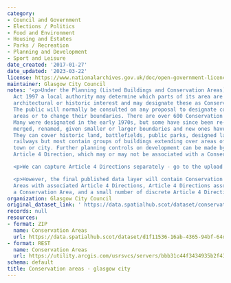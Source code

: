 ```yaml
---
category:
- Council and Government
- Elections / Politics
- Food and Environment
- Housing and Estates
- Parks / Recreation
- Planning and Development
- Sport and Leisure
date_created: '2017-01-27'
date_updated: '2023-03-22'
license: https://www.nationalarchives.gov.uk/doc/open-government-licence/version/3/
maintainer: Glasgow City Council
notes: '<p>Under the Planning (Listed Buildings and Conservation Areas) (Scotland)
  Act 1997 a local authority may determine which parts of its area are of special
  architectural or historic interest and may designate these as Conservation Areas.
  The public will normally be consulted on any proposal to designate conservation
  areas or to change their boundaries. There are over 600 Conservation Areas in Scotland.
  Many were designated in the early 1970s, but some have since been re-designated,
  merged, renamed, given smaller or larger boundaries and new ones have been added.
  They can cover historic land, battlefields, public parks, designed landscapes or
  railways but most contain groups of buildings extending over areas of a village,
  town or city. Further planning controls on development can be made by way of an
  Article 4 Direction, which may or may not be associated with a Conservation Area.</p>

  <p>We can capture Article 4 Directions separately - go to the upload for that data.</p>

  <p>However, the final published data layer will contain Conservation Areas, Conservation
  Areas with associated Article 4 Directions, Article 4 Directions associated with
  a Conservation Area, and a small number of discrete Article 4 Direction areas.</p>'
organization: Glasgow City Council
original_dataset_link: ' https://data.spatialhub.scot/dataset/conservation_areas-gc'
records: null
resources:
- format: ZIP
  name: Conservation Areas
  url: https://data.spatialhub.scot/dataset/d1f11536-16ab-4365-94bf-64dfbe293b77/resource/4070921b-900a-47f1-9d60-88a4bec19dfc/download/conservationareasglasgow.zip
- format: REST
  name: Conservation Areas
  url: https://utility.arcgis.com/usrsvcs/servers/bbb31c44f3434935b2f432c16e225bbc/rest/services/AGOL/CDP_Policy_Proposals/FeatureServer/14/query?outFields=*&where=1%3D1
schema: default
title: Conservation areas - glasgow city
---
```


